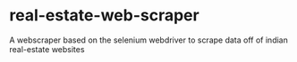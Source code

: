 # real-estate-web-scraper
A webscraper based on the selenium webdriver to scrape data off of indian real-estate websites
